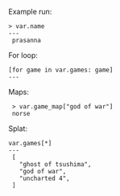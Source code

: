 Example run:

```hcl
> var.name
---
 prasanna
```

For loop:
```hcl
[for game in var.games: game]
---
```

Maps:
```hcl
 > var.game_map["god of war"]
 norse
```
Splat:
```hcl
var.games[*]
---
 [
   "ghost of tsushima",
   "god of war",
   "uncharted 4",
 ]
```
